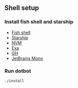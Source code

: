 ## Shell setup

### Install fish shell and starship

- [Fish shell](https://fishshell.com/)
- [Starship](https://starship.rs/)
- [NVM](https://github.com/nvm-sh/nvm)
- [Exa](https://the.exa.website/#installation)
- [GH](https://cli.github.com/)
- [JetBrains Mono](https://www.jetbrains.com/lp/mono/)

### Run dotbot

```sh
./install
```
